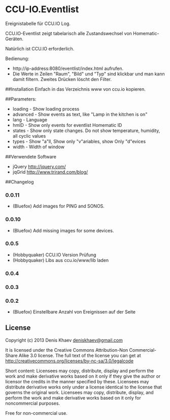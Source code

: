 CCU-IO.Eventlist
================

Ereignistabelle für CCU.IO Log.

CCU.IO-Eventlist zeigt tabelarisch alle Zustandswechsel von Homematic-Geräten.

Natürlich ist CCU.IO erforderlich.

Bedienung: 
- http://ip-address:8080/eventlist/index.html aufrufen.
- Die Werte in Zeilen "Raum", "Bild" und "Typ" sind klickbar und man kann damit filtern. Zweites Drücken löscht den Filter.<br>

##Installation
Einfach in das Verzeichnis www von ccu.io kopieren.

##Parameters:
 - loading  - Show loading process
 - advanced - Show events as text, like "Lamp in the kitchen is on"
 - lang     - Language
 - hmID     - Show only events for eventlist Homematic ID
 - states   - Show only state changes. Do not show temperature, humidity, all cyclic values
 - types    - Show "a"ll, Show only "v"ariables, show Only "d"evices
 - width    - Width of window

##Verwendete Software
* jQuery http://jquery.com/
* jqGrid http://www.trirand.com/blog/

##Changelog
### 0.0.11
 * (Bluefox) Add images for PING and SONOS.
 
### 0.0.10
 * (Bluefox) Add missing images for some devices.


### 0.0.5
 * (Hobbyquaker) CCU.IO Version Prüfung
 * (Hobbyquaker) Libs aus ccu.io/www/lib laden

### 0.0.4

### 0.0.3

### 0.0.2
 * (Bluefox) Einstellbare Anzahl von Ereignissen auf der Seite


## License
Copyright (c) 2013 Denis Khaev deniskhaev@gmail.com
 
It is licensed under the Creative Commons Attribution-Non Commercial-Share Alike 3.0 license.
The full text of the license you can get at http://creativecommons.org/licenses/by-nc-sa/3.0/legalcode
 
Short content:
Licensees may copy, distribute, display and perform the work and make derivative works based on it only if they give the author or licensor the credits in the manner specified by these.
Licensees may distribute derivative works only under a license identical to the license that governs the original work.
Licensees may copy, distribute, display, and perform the work and make derivative works based on it only for noncommercial purposes.
 
Free for non-commercial use. 
 